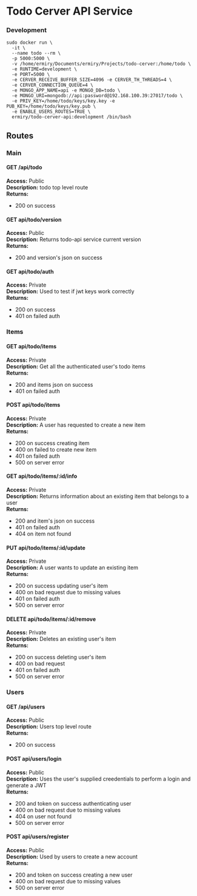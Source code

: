 # Todo Cerver API Service

### Development
```
sudo docker run \
  -it \
  --name todo --rm \
  -p 5000:5000 \
  -v /home/ermiry/Documents/ermiry/Projects/todo-cerver:/home/todo \
  -e RUNTIME=development \
  -e PORT=5000 \
  -e CERVER_RECEIVE_BUFFER_SIZE=4096 -e CERVER_TH_THREADS=4 \
  -e CERVER_CONNECTION_QUEUE=4 \
  -e MONGO_APP_NAME=api -e MONGO_DB=todo \
  -e MONGO_URI=mongodb://api:password@192.168.100.39:27017/todo \
  -e PRIV_KEY=/home/todo/keys/key.key -e PUB_KEY=/home/todo/keys/key.pub \
  -e ENABLE_USERS_ROUTES=TRUE \
  ermiry/todo-cerver-api:development /bin/bash
```

## Routes

### Main

#### GET /api/todo
**Access:** Public \
**Description:** todo top level route \
**Returns:**
  - 200 on success

#### GET api/todo/version
**Access:** Public \
**Description:** Returns todo-api service current version \
**Returns:**
  - 200 and version's json on success

#### GET api/todo/auth
**Access:** Private \
**Description:** Used to test if jwt keys work correctly \
**Returns:**
  - 200 on success
  - 401 on failed auth

### Items

#### GET api/todo/items
**Access:** Private \
**Description:** Get all the authenticated user's todo items \
**Returns:**
  - 200 and items json on success
  - 401 on failed auth

#### POST api/todo/items
**Access:** Private \
**Description:** A user has requested to create a new item \
**Returns:**
  - 200 on success creating item
  - 400 on failed to create new item
  - 401 on failed auth
  - 500 on server error

#### GET api/todo/items/:id/info
**Access:** Private \
**Description:** Returns information about an existing item that belongs to a user \
**Returns:**
  - 200 and item's json on success
  - 401 on failed auth
  - 404 on item not found

#### PUT api/todo/items/:id/update
**Access:** Private \
**Description:** A user wants to update an existing item \
**Returns:**
  - 200 on success updating user's item
  - 400 on bad request due to missing values
  - 401 on failed auth
  - 500 on server error

#### DELETE api/todo/items/:id/remove
**Access:** Private \
**Description:** Deletes an existing user's item \
**Returns:**
  - 200 on success deleting user's item
  - 400 on bad request
  - 401 on failed auth
  - 500 on server error

### Users

#### GET /api/users
**Access:** Public \
**Description:** Users top level route \
**Returns:**
  - 200 on success

#### POST api/users/login
**Access:** Public \
**Description:** Uses the user's supplied creedentials to perform a login and generate a JWT \
**Returns:**
  - 200 and token on success authenticating user
  - 400 on bad request due to missing values
  - 404 on user not found
  - 500 on server error

#### POST api/users/register
**Access:** Public \
**Description:** Used by users to create a new account \
**Returns:**
  - 200 and token on success creating a new user
  - 400 on bad request due to missing values
  - 500 on server error
